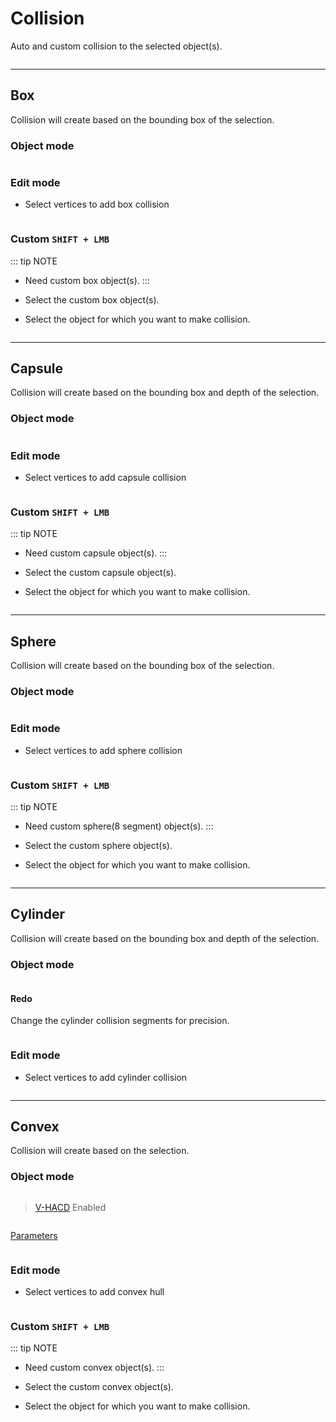 # Collision

Auto and custom collision to the selected object(s).

<p><img :src="$withBase('/img/ui_collision.png')" alt='' /></p>

---

## Box

Collision will create based on the bounding box of the selection.

### Object mode

<p><img :src="$withBase('/img/box.webp')" alt='' /></p>

### Edit mode

- Select vertices to add box collision

<p><img :src="$withBase('/img/box_editmode.webp')" alt='' /></p>

### Custom `SHIFT + LMB`

::: tip NOTE
- Need custom box object(s).
:::

- Select the custom box object(s).
- Select the object for which you want to make collision.

<p><img :src="$withBase('/img/box_custom.webp')" alt='' /></p>

---

## Capsule

Collision will create based on the bounding box and depth of the selection.

### Object mode

<p><img :src="$withBase('/img/capsule.webp')" alt='' /></p>

### Edit mode

- Select vertices to add capsule collision

<p><img :src="$withBase('/img/capsule_editmode.webp')" alt='' /></p>

### Custom `SHIFT + LMB`

::: tip NOTE
- Need custom capsule object(s).
:::

- Select the custom capsule object(s).
- Select the object for which you want to make collision.

<p><img :src="$withBase('/img/capsule_custom.webp')" alt='' /></p>

---

## Sphere

Collision will create based on the bounding box of the selection.

### Object mode

<p><img :src="$withBase('/img/sphere.webp')" alt='' /></p>

### Edit mode

- Select vertices to add sphere collision

<p><img :src="$withBase('/img/sphere_editmode.webp')" alt='' /></p>

### Custom `SHIFT + LMB`

::: tip NOTE
- Need custom sphere(8 segment) object(s).
:::

- Select the custom sphere object(s).
- Select the object for which you want to make collision.

<p><img :src="$withBase('/img/sphere_custom.webp')" alt='' /></p>

---

## Cylinder

Collision will create based on the bounding box and depth of the selection.

### Object mode

<p><img :src="$withBase('/img/cylinder.webp')" alt='' /></p>

#### Redo

Change the cylinder collision segments for precision.

<p><img :src="$withBase('/img/cylinder_redo.png')" alt='' /></p>

### Edit mode

- Select vertices to add cylinder collision

<p><img :src="$withBase('/img/cylinder_editmode.webp')" alt='' /></p>

---

## Convex

Collision will create based on the selection.

### Object mode

<p><img :src="$withBase('/img/convex.webp')" alt='' /></p>

> [V-HACD](/preference.html#v-hacd) Enabled

<p><img :src="$withBase('/img/convex_vhacd.webp')" alt='' /></p>

[Parameters](/preference.html#v-hacd)

<p><img :src="$withBase('/img/vhacd_operator.png')" alt='' /></p>

### Edit mode

- Select vertices to add convex hull

<p><img :src="$withBase('/img/convex_editmode.webp')" alt='' /></p>

### Custom `SHIFT + LMB`

::: tip NOTE
- Need custom convex object(s).
:::

- Select the custom convex object(s).
- Select the object for which you want to make collision.

<p><img :src="$withBase('/img/convex_custom.webp')" alt='' /></p>